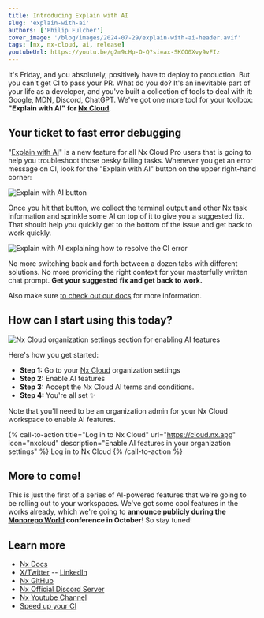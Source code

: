 ```yaml
---
title: Introducing Explain with AI
slug: 'explain-with-ai'
authors: ['Philip Fulcher']
cover_image: '/blog/images/2024-07-29/explain-with-ai-header.avif'
tags: [nx, nx-cloud, ai, release]
youtubeUrl: https://youtu.be/g2m9cHp-O-Q?si=ax-SKCO0Xvy9vFIz
---
```


It's Friday, and you absolutely, positively have to deploy to production. But you can't get CI to pass your PR. What do you do? It's an inevitable part of your life as a developer, and you've built a collection of tools to deal with it: Google, MDN, Discord, ChatGPT. We've got one more tool for your toolbox: **"Explain with AI" for [Nx Cloud](/nx-cloud)**.

## Your ticket to fast error debugging

"[Explain with AI](/ci/features/explain-with-ai)" is a new feature for all Nx Cloud Pro users that is going to help you troubleshoot those pesky failing tasks. Whenever you get an error message on CI, look for the "Explain with AI" button on the upper right-hand corner:

![Explain with AI button](/blog/images/2024-07-29/explain-with-ai-button.avif)

Once you hit that button, we collect the terminal output and other Nx task information and sprinkle some AI on top of it to give you a suggested fix. That should help you quickly get to the bottom of the issue and get back to work quickly.

![Explain with AI explaining how to resolve the CI error](/blog/images/2024-07-29/explain-with-ai-2.avif)

No more switching back and forth between a dozen tabs with different solutions. No more providing the right context for your masterfully written chat prompt. **Get your suggested fix and get back to work.**

Also make sure [to check out our docs](/ci/features/explain-with-ai) for more information.

## How can I start using this today?

![Nx Cloud organization settings section for enabling AI features](/blog/images/2024-07-29/ai-features.avif)

Here's how you get started:

- **Step 1:** Go to your [Nx Cloud](https://cloud.nx.app/) organization settings
- **Step 2:** Enable AI features
- **Step 3:** Accept the Nx Cloud AI terms and conditions.
- **Step 4:** You're all set ✨

Note that you'll need to be an organization admin for your Nx Cloud workspace to enable AI features.

{% call-to-action title="Log in to Nx Cloud" url="https://cloud.nx.app" icon="nxcloud" description="Enable AI features in your organization settings" %}
Log in to Nx Cloud
{% /call-to-action %}

## More to come!

This is just the first of a series of AI-powered features that we're going to be rolling out to your workspaces. We've got some cool features in the works already, which we're going to **announce publicly during the [Monorepo World](https://monorepo.world) conference in October**! So stay tuned!

## Learn more

- [Nx Docs](/getting-started/intro)
- [X/Twitter](https://twitter.com/nxdevtools) -- [LinkedIn](https://www.linkedin.com/company/nrwl/)
- [Nx GitHub](https://github.com/nrwl/nx)
- [Nx Official Discord Server](https://go.nx.dev/community)
- [Nx Youtube Channel](https://www.youtube.com/@nxdevtools)
- [Speed up your CI](/nx-cloud)
